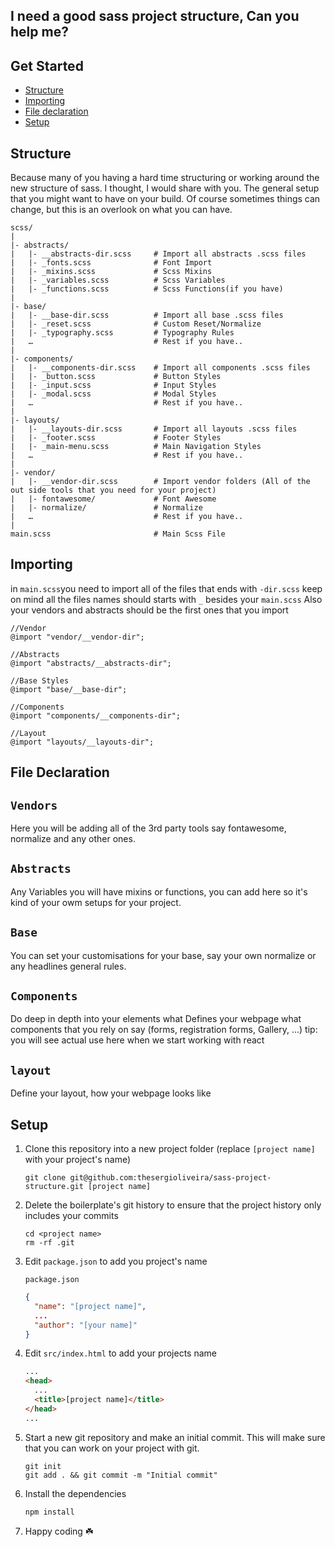 ## I need a good sass project structure, Can you help me?

## Get Started

- [Structure](#structure)
- [Importing](#importing)
- [File declaration](#file-declaration)
- [Setup](#setup)

## Structure

Because many of you having a hard time structuring or working around the new structure of sass. I thought, I would share with you. The general setup that you might want to have on your build. Of course sometimes things can change, but this is an overlook on what you can have.

```
scss/
|
|- abstracts/
|	|- __abstracts-dir.scss     # Import all abstracts .scss files
|	|- _fonts.scss              # Font Import
|	|- _mixins.scss             # Scss Mixins
|	|- _variables.scss          # Scss Variables
|	|- _functions.scss          # Scss Functions(if you have)
|
|- base/
|	|- __base-dir.scss          # Import all base .scss files
|	|- _reset.scss              # Custom Reset/Normalize
|	|- _typography.scss         # Typography Rules
|	…                           # Rest if you have..
|
|- components/
|	|- __components-dir.scss    # Import all components .scss files
|	|- _button.scss             # Button Styles
|	|- _input.scss              # Input Styles
|	|- _modal.scss              # Modal Styles
|	…	                        # Rest if you have..
|
|- layouts/
|	|- __layouts-dir.scss       # Import all layouts .scss files
|	|- _footer.scss             # Footer Styles
|	|- _main-menu.scss          # Main Navigation Styles
|	…                           # Rest if you have..
|
|- vendor/
|	|- __vendor-dir.scss        # Import vendor folders (All of the out side tools that you need for your project)
|	|- fontawesome/             # Font Awesome
|	|- normalize/               # Normalize
|	…                           # Rest if you have..
|
main.scss                       # Main Scss File
```

## Importing

in `main.scss`you need to import all of the files that ends with `-dir.scss`
keep on mind all the files names should starts with `_` besides your `main.scss`
Also your vendors and abstracts should be the first ones that you import

```
//Vendor
@import "vendor/__vendor-dir";

//Abstracts
@import "abstracts/__abstracts-dir";

//Base Styles
@import "base/__base-dir";

//Components
@import "components/__components-dir";

//Layout
@import "layouts/__layouts-dir";

```

## File Declaration

## `Vendors`

Here you will be adding all of the 3rd party tools say fontawesome, normalize and any other ones.

## `Abstracts`

Any Variables you will have mixins or functions, you can add here so it's kind of your owm setups for your project.

## `Base`

You can set your customisations for your base, say your own normalize or any headlines general rules.

## `Components`

Do deep in depth into your elements what Defines your webpage what components that you rely on say (forms, registration forms, Gallery, ...)
tip: you will see actual use here when we start working with react

## `layout`

Define your layout, how your webpage looks like

## Setup

1. Clone this repository into a new project folder (replace `[project name]` with your project's name)

   ```
   git clone git@github.com:thesergioliveira/sass-project-structure.git [project name]
   ```

1. Delete the boilerplate's git history to ensure that the project history only includes your commits

   ```
   cd <project name>
   rm -rf .git
   ```

1. Edit `package.json` to add you project's name

   `package.json`

   ```json
   {
     "name": "[project name]",
     ...
     "author": "[your name]"
   }
   ```

1. Edit `src/index.html` to add your projects name

   ```html
   ...
   <head>
     ...
     <title>[project name]</title>
   </head>
   ...
   ```

1. Start a new git repository and make an initial commit. This will make sure that you can work on your project with git.

   ```
   git init
   git add . && git commit -m "Initial commit"
   ```

1. Install the dependencies

   ```
   npm install
   ```

1. Happy coding ☘️
